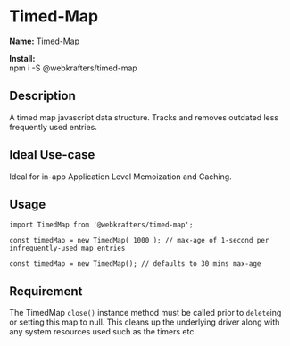 # Timed-Map

**Name:** Timed-Map

**Install:**\
npm i -S @webkrafters/timed-map

## Description

A timed map javascript data structure.
Tracks and removes outdated less frequently used entries.

## Ideal Use-case

Ideal for in-app Application Level Memoization and Caching.


## Usage

```
import TimedMap from '@webkrafters/timed-map';

const timedMap = new TimedMap( 1000 ); // max-age of 1-second per infrequently-used map entries

const timedMap = new TimedMap(); // defaults to 30 mins max-age

```

## Requirement

The TimedMap `close()` instance method must be called prior to `delete`ing or setting this map to null.
This cleans up the underlying driver along with any system resources used such as the timers etc.
